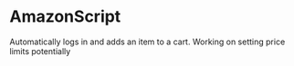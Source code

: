 # AmazonScript

Automatically logs in and adds an item to a cart. Working on setting price limits potentially
